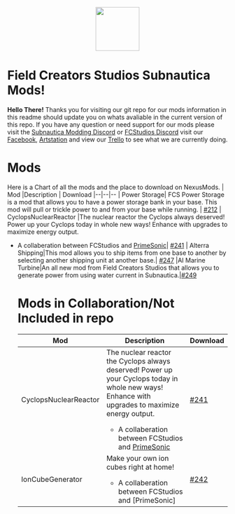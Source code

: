 
<p align="center">
  <img width="100" height="100" src="https://i.imgur.com/DHjcUQS.png">
</p>

# Field Creators Studios Subnautica Mods!

**Hello There!** 
Thanks you for visiting our git repo for our mods information in this readme should update you on whats avaliable in the current version of this repo. If you have any question or need support for our mods please visit the [Subnautica Modding Discord](https://discordapp.com/invite/UpWuWwq) or [FCStudios Discord](https://discordapp.com/invite/szc7m5M) visit our [Facebook](https://www.facebook.com/FCSTools/), [Artstation](https://www.artstation.com/fieldcreatorsstudios) and view our [Trello](https://trello.com/b/Rqit6I94/fcs-subnatica-mods) to see what we are currently doing.


# Mods

Here is a Chart of all the mods and the place to download on NexusMods.
| Mod |Description  | Download
|--|--|-- 
|  Power Storage| FCS Power Storage is a mod that allows you to have a power storage bank in your base. This mod will pull or trickle power to and from your base while running. | [#212](https://www.nexusmods.com/subnautica/mods/212)
| CyclopsNuclearReactor |The nuclear reactor the Cyclops always deserved! Power up your Cyclops today in whole new ways! Enhance with upgrades to maximize energy output.   <ul><li>A collaberation between FCStudios and [PrimeSonic](https://www.nexusmods.com/subnautica/users/1733280)| [#241](https://www.nexusmods.com/subnautica/mods/241)
| Alterra Shipping|This mod allows you to ship items from one base to another by selecting another shipping unit at another base.| [#247](https://www.nexusmods.com/subnautica/mods/247)
|AI Marine Turbine|An all new mod from Field Creators Studios that allows you to generate power from using water current in Subnautica.|[#249](https://www.nexusmods.com/subnautica/mods/249)

# Mods in Collaboration/Not Included in repo


|Mod|Description  | Download
|--|--|--|
| CyclopsNuclearReactor  | The nuclear reactor the Cyclops always deserved! Power up your Cyclops today in whole new ways! Enhance with upgrades to maximize energy output.   <ul><li>A collaberation between FCStudios and [PrimeSonic](https://www.nexusmods.com/subnautica/users/1733280) | [#241](https://www.nexusmods.com/subnautica/mods/241) |
| IonCubeGenerator|Make your own ion cubes right at home!<ul><li>A collaberation between FCStudios and [PrimeSonic]|[#242](https://www.nexusmods.com/subnautica/mods/242)

